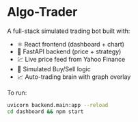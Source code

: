 # Algo-Trader

A full-stack simulated trading bot built with:
- ⚛️ React frontend (dashboard + chart)
- 🧠 FastAPI backend (price + strategy)
- 💹 Live price feed from Yahoo Finance
- 🧾 Simulated Buy/Sell logic
- 📈 Auto-trading brain with graph overlay

To run:

```bash
uvicorn backend.main:app --reload
cd dashboard && npm start

